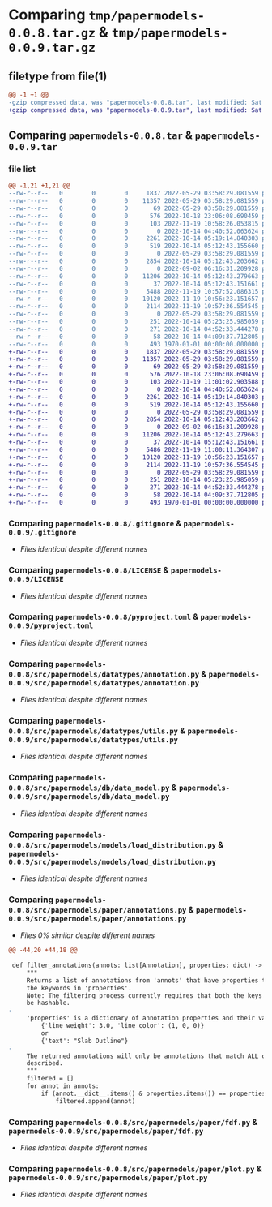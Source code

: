 # Comparing `tmp/papermodels-0.0.8.tar.gz` & `tmp/papermodels-0.0.9.tar.gz`

## filetype from file(1)

```diff
@@ -1 +1 @@
-gzip compressed data, was "papermodels-0.0.8.tar", last modified: Sat Nov 19 10:58:44 2022, max compression
+gzip compressed data, was "papermodels-0.0.9.tar", last modified: Sat Nov 19 11:01:27 2022, max compression
```

## Comparing `papermodels-0.0.8.tar` & `papermodels-0.0.9.tar`

### file list

```diff
@@ -1,21 +1,21 @@
--rw-r--r--   0        0        0     1837 2022-05-29 03:58:29.081559 papermodels-0.0.8/.gitignore
--rw-r--r--   0        0        0    11357 2022-05-29 03:58:29.081559 papermodels-0.0.8/LICENSE
--rw-r--r--   0        0        0       69 2022-05-29 03:58:29.081559 papermodels-0.0.8/README.md
--rw-r--r--   0        0        0      576 2022-10-18 23:06:08.690459 papermodels-0.0.8/pyproject.toml
--rw-r--r--   0        0        0      103 2022-11-19 10:58:26.053815 papermodels-0.0.8/src/papermodels/__init__.py
--rw-r--r--   0        0        0        0 2022-10-14 04:40:52.063624 papermodels-0.0.8/src/papermodels/datatypes/__init__.py
--rw-r--r--   0        0        0     2261 2022-10-14 05:19:14.840303 papermodels-0.0.8/src/papermodels/datatypes/annotation.py
--rw-r--r--   0        0        0      519 2022-10-14 05:12:43.155660 papermodels-0.0.8/src/papermodels/datatypes/utils.py
--rw-r--r--   0        0        0        0 2022-05-29 03:58:29.081559 papermodels-0.0.8/src/papermodels/db/__init__.py
--rw-r--r--   0        0        0     2854 2022-10-14 05:12:43.203662 papermodels-0.0.8/src/papermodels/db/data_model.py
--rw-r--r--   0        0        0        0 2022-09-02 06:16:31.209928 papermodels-0.0.8/src/papermodels/models/__init__.py
--rw-r--r--   0        0        0    11206 2022-10-14 05:12:43.279663 papermodels-0.0.8/src/papermodels/models/load_distribution.py
--rw-r--r--   0        0        0       37 2022-10-14 05:12:43.151661 papermodels-0.0.8/src/papermodels/paper/__init__.py
--rw-r--r--   0        0        0     5488 2022-11-19 10:57:52.086315 papermodels-0.0.8/src/papermodels/paper/annotations.py
--rw-r--r--   0        0        0    10120 2022-11-19 10:56:23.151657 papermodels-0.0.8/src/papermodels/paper/fdf.py
--rw-r--r--   0        0        0     2114 2022-11-19 10:57:36.554545 papermodels-0.0.8/src/papermodels/paper/plot.py
--rw-r--r--   0        0        0        0 2022-05-29 03:58:29.081559 papermodels-0.0.8/src/papermodels/post/__init__.py
--rw-r--r--   0        0        0      251 2022-10-14 05:23:25.985059 papermodels-0.0.8/tests/test_annotations.py
--rw-r--r--   0        0        0      271 2022-10-14 04:52:33.444278 papermodels-0.0.8/tests/test_imports.py
--rw-r--r--   0        0        0       58 2022-10-14 04:09:37.712805 papermodels-0.0.8/tests/test_tests.py
--rw-r--r--   0        0        0      493 1970-01-01 00:00:00.000000 papermodels-0.0.8/PKG-INFO
+-rw-r--r--   0        0        0     1837 2022-05-29 03:58:29.081559 papermodels-0.0.9/.gitignore
+-rw-r--r--   0        0        0    11357 2022-05-29 03:58:29.081559 papermodels-0.0.9/LICENSE
+-rw-r--r--   0        0        0       69 2022-05-29 03:58:29.081559 papermodels-0.0.9/README.md
+-rw-r--r--   0        0        0      576 2022-10-18 23:06:08.690459 papermodels-0.0.9/pyproject.toml
+-rw-r--r--   0        0        0      103 2022-11-19 11:01:02.903588 papermodels-0.0.9/src/papermodels/__init__.py
+-rw-r--r--   0        0        0        0 2022-10-14 04:40:52.063624 papermodels-0.0.9/src/papermodels/datatypes/__init__.py
+-rw-r--r--   0        0        0     2261 2022-10-14 05:19:14.840303 papermodels-0.0.9/src/papermodels/datatypes/annotation.py
+-rw-r--r--   0        0        0      519 2022-10-14 05:12:43.155660 papermodels-0.0.9/src/papermodels/datatypes/utils.py
+-rw-r--r--   0        0        0        0 2022-05-29 03:58:29.081559 papermodels-0.0.9/src/papermodels/db/__init__.py
+-rw-r--r--   0        0        0     2854 2022-10-14 05:12:43.203662 papermodels-0.0.9/src/papermodels/db/data_model.py
+-rw-r--r--   0        0        0        0 2022-09-02 06:16:31.209928 papermodels-0.0.9/src/papermodels/models/__init__.py
+-rw-r--r--   0        0        0    11206 2022-10-14 05:12:43.279663 papermodels-0.0.9/src/papermodels/models/load_distribution.py
+-rw-r--r--   0        0        0       37 2022-10-14 05:12:43.151661 papermodels-0.0.9/src/papermodels/paper/__init__.py
+-rw-r--r--   0        0        0     5486 2022-11-19 11:00:11.364307 papermodels-0.0.9/src/papermodels/paper/annotations.py
+-rw-r--r--   0        0        0    10120 2022-11-19 10:56:23.151657 papermodels-0.0.9/src/papermodels/paper/fdf.py
+-rw-r--r--   0        0        0     2114 2022-11-19 10:57:36.554545 papermodels-0.0.9/src/papermodels/paper/plot.py
+-rw-r--r--   0        0        0        0 2022-05-29 03:58:29.081559 papermodels-0.0.9/src/papermodels/post/__init__.py
+-rw-r--r--   0        0        0      251 2022-10-14 05:23:25.985059 papermodels-0.0.9/tests/test_annotations.py
+-rw-r--r--   0        0        0      271 2022-10-14 04:52:33.444278 papermodels-0.0.9/tests/test_imports.py
+-rw-r--r--   0        0        0       58 2022-10-14 04:09:37.712805 papermodels-0.0.9/tests/test_tests.py
+-rw-r--r--   0        0        0      493 1970-01-01 00:00:00.000000 papermodels-0.0.9/PKG-INFO
```

### Comparing `papermodels-0.0.8/.gitignore` & `papermodels-0.0.9/.gitignore`

 * *Files identical despite different names*

### Comparing `papermodels-0.0.8/LICENSE` & `papermodels-0.0.9/LICENSE`

 * *Files identical despite different names*

### Comparing `papermodels-0.0.8/pyproject.toml` & `papermodels-0.0.9/pyproject.toml`

 * *Files identical despite different names*

### Comparing `papermodels-0.0.8/src/papermodels/datatypes/annotation.py` & `papermodels-0.0.9/src/papermodels/datatypes/annotation.py`

 * *Files identical despite different names*

### Comparing `papermodels-0.0.8/src/papermodels/datatypes/utils.py` & `papermodels-0.0.9/src/papermodels/datatypes/utils.py`

 * *Files identical despite different names*

### Comparing `papermodels-0.0.8/src/papermodels/db/data_model.py` & `papermodels-0.0.9/src/papermodels/db/data_model.py`

 * *Files identical despite different names*

### Comparing `papermodels-0.0.8/src/papermodels/models/load_distribution.py` & `papermodels-0.0.9/src/papermodels/models/load_distribution.py`

 * *Files identical despite different names*

### Comparing `papermodels-0.0.8/src/papermodels/paper/annotations.py` & `papermodels-0.0.9/src/papermodels/paper/annotations.py`

 * *Files 0% similar despite different names*

```diff
@@ -44,20 +44,18 @@
 
 def filter_annotations(annots: list[Annotation], properties: dict) -> list[Annotation]:
     """
     Returns a list of annotations from 'annots' that have properties that match
     the keywords in 'properties'.
     Note: The filtering process currently requires that both the keys AND values in 'properties'
     be hashable.
-
     'properties' is a dictionary of annotation properties and their values, e.g.
         {'line_weight': 3.0, 'line_color': (1, 0, 0)}
         or 
         {'text': "Slab Outline"}
-
     The returned annotations will only be annotations that match ALL of the properties
     described.
     """
     filtered = []
     for annot in annots:
         if (annot.__dict__.items() & properties.items()) == properties.items():
             filtered.append(annot)
```

### Comparing `papermodels-0.0.8/src/papermodels/paper/fdf.py` & `papermodels-0.0.9/src/papermodels/paper/fdf.py`

 * *Files identical despite different names*

### Comparing `papermodels-0.0.8/src/papermodels/paper/plot.py` & `papermodels-0.0.9/src/papermodels/paper/plot.py`

 * *Files identical despite different names*

